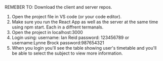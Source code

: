 REMEBER TO: Download the client and server repos.

1) Open the project file in VS code (or your code editor).
2) Make sure you run the React App as well as the server at the same time using npm start. Each in a diffrent termanals.
3) Open the project in localhost:3000
4) Login using: username: Ian Reid password: 123456789 or username:Lynne Brock password:987654321
5) When you login you'll see the table showing user's timetable and you'll be able to select the subject to view more information.
